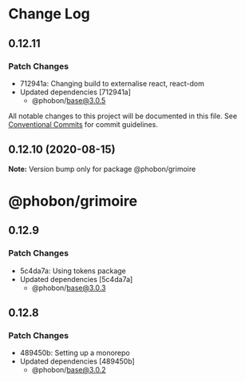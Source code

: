 # Change Log

## 0.12.11

### Patch Changes

- 712941a: Changing build to externalise react, react-dom
- Updated dependencies [712941a]
  - @phobon/base@3.0.5

All notable changes to this project will be documented in this file.
See [Conventional Commits](https://conventionalcommits.org) for commit guidelines.

## 0.12.10 (2020-08-15)

**Note:** Version bump only for package @phobon/grimoire

# @phobon/grimoire

## 0.12.9

### Patch Changes

- 5c4da7a: Using tokens package
- Updated dependencies [5c4da7a]
  - @phobon/base@3.0.3

## 0.12.8

### Patch Changes

- 489450b: Setting up a monorepo
- Updated dependencies [489450b]
  - @phobon/base@3.0.2

